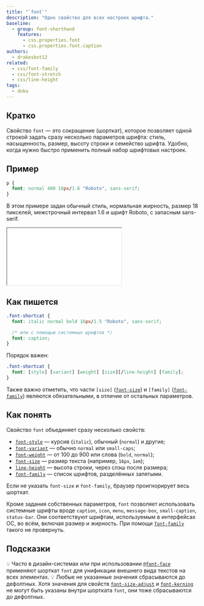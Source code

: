 ```yaml
---
title: "`font`"
description: "Одно свойство для всех настроек шрифта."
baseline:
  - group: font-shorthand
    features:
      - css.properties.font
      - css.properties.font.caption
authors:
  - drakesbot12
related:
  - css/font-family
  - css/font-stretch
  - css/line-height
tags:
  - doka
---
```


## Кратко

Свойство `font` — это сокращение (шорткат), которое позволяет одной строкой задать сразу несколько параметров шрифта: стиль, насыщенность, размер, высоту строки и семейство шрифта. Удобно, когда нужно быстро применить полный набор шрифтовых настроек.

## Пример

```css
p {
  font: normal 400 18px/1.6 "Roboto", sans-serif;
}
```
В этом примере задан обычный стиль, нормальная жирность, размер 18 пикселей, межстрочный интервал 1.6 и шрифт Roboto, с запасным sans-serif.

<iframe title="Пример использования font" src="demos/basic/" height="150"></iframe>

## Как пишется

```css
.font-shortcat {
  font: italic normal bold 16px/1.5 "Roboto", sans-serif;

  /* или с помощью системных шрифтов */
  font: caption;
}
```

Порядок важен:

```css
.font-shortcat {
  font: [style] [variant] [weight] [size][/line-height] [family];
}
```

Также важно отметить, что части `[size]` ([`font-size`](/css/font-size/)) и `[family]` ([`font-family`](/css/font-family/)) являются обязательными, в отличие от остальных параметров.

## Как понять

Свойство `font` объединяет сразу несколько свойств:

- [`font-style`](/css/font-style/) — курсив (`italic`), обычный (`normal`) и другие;
- [`font-variant`](/css/font-variant/) — обычно `normal` или `small-caps`;
- [`font-weight`](/css/font-weight/) — от 100 до 900 или слова (`bold`, `normal`);
- [`font-size`](/css/font-size/) — размер текста (например, `16px`, `1em`);
- [`line-height`](/css/line-height/) — высота строки, через слэш после размера;
- [`font-family`](/css/font-family/) — список шрифтов, разделённых запятыми.

Если не указать `font-size` и `font-family`, браузер проигнорирует весь шорткат.

Кроме задания собственных параметров, `font` позволяет использовать системные шрифты вроде `caption`, `icon`, `menu`, `message-box`, `small-caption`, `status-bar`. Они соответствуют шрифтам, используемым в интерфейсах ОС, во всём, включая размер и жирность. При помощи [`font-family`](/css/font-family/) такого не провернуть.

## Подсказки

💡 Часто в дизайн-системах или при использовании [`@font-face`](/css/font-face) применяют шорткат `font` для унификации внешнего вида текстов на всех элементах.
💡 Любые не указанные значения сбрасываются до дефолтных. Хотя значения для свойств [`font-size-adjust`](/css/font-size-adjust/) и [`font-kerning`](/css/font-kerning/) не могут быть указаны внутри шортката `font`, они тоже сбрасываются до дефолтных.
